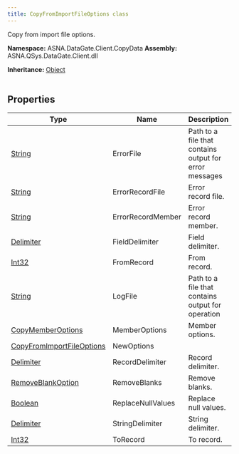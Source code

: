 ```yaml
---
title: CopyFromImportFileOptions class
---
```


Copy from import file options.

**Namespace:** ASNA.DataGate.Client.CopyData
**Assembly:** ASNA.QSys.DataGate.Client.dll

**Inheritance:** [Object](https://docs.microsoft.com/en-us/dotnet/api/system.object)
<br>
<br>

## Properties

| Type | Name | Description
| --- | --- | --- 
| [String](https://learn.microsoft.com/en-us/dotnet/api/system.string?view=net-8.0) | ErrorFile | Path to a file that contains output for error messages |
| [String](https://learn.microsoft.com/en-us/dotnet/api/system.string?view=net-8.0) | ErrorRecordFile | Error record file. |
| [String](https://learn.microsoft.com/en-us/dotnet/api/system.string?view=net-8.0) | ErrorRecordMember | Error record member. |
| [Delimiter](/reference/datagate/datagate-client/delimiter.html) | FieldDelimiter | Field delimiter. |
| [Int32](https://learn.microsoft.com/en-us/dotnet/csharp/language-reference/builtin-types/integral-numeric-types) | FromRecord | From record. |
| [String](https://learn.microsoft.com/en-us/dotnet/api/system.string?view=net-8.0) | LogFile | Path to a file that contains output for operation |
| [CopyMemberOptions](/reference/datagate/datagate-client/copy-member-options.html) | MemberOptions | Member options. |
| [CopyFromImportFileOptions](/reference/datagate/datagate-client/copy-from-import-file-options.html) | NewOptions |  |
| [Delimiter](/reference/datagate/datagate-client/delimiter.html) | RecordDelimiter | Record delimiter. |
| [RemoveBlankOption](/reference/datagate/datagate-client/remove-blank-option.html) | RemoveBlanks | Remove blanks. |
| [Boolean](https://docs.microsoft.com/en-us/dotnet/api/system.boolean) | ReplaceNullValues | Replace null values. |
| [Delimiter](/reference/datagate/datagate-client/delimiter.html) | StringDelimiter | String delimiter. |
| [Int32](https://learn.microsoft.com/en-us/dotnet/csharp/language-reference/builtin-types/integral-numeric-types) | ToRecord | To record. |
